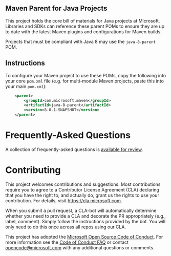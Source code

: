 Maven Parent for Java Projects
-----
This project holds the core bill of materials for Java projects at Microsoft. Libraries and SDKs can reference these 
parent POMs to ensure they are up to date with the latest Maven plugins and configurations for Maven builds.

Projects that must be compliant with Java 8 may use the `java-8-parent` POM.

## Instructions

To configure your Maven project to use these POMs, copy the following into your core `pom.xml` file (e.g. for 
multi-module Maven projects, paste this into your main `pom.xml`):

```xml
    <parent>
        <groupId>com.microsoft.maven</groupId>
        <artifactId>java-8-parent</artifactId>
        <version>8.0.1-SNAPSHOT</version>
    </parent>
```

# Frequently-Asked Questions

A collection of frequently-asked questions is [available for review](FAQ.md).

# Contributing

This project welcomes contributions and suggestions.  Most contributions require you to agree to a
Contributor License Agreement (CLA) declaring that you have the right to, and actually do, grant us
the rights to use your contribution. For details, visit https://cla.microsoft.com.

When you submit a pull request, a CLA-bot will automatically determine whether you need to provide
a CLA and decorate the PR appropriately (e.g., label, comment). Simply follow the instructions
provided by the bot. You will only need to do this once across all repos using our CLA.

This project has adopted the [Microsoft Open Source Code of Conduct](https://opensource.microsoft.com/codeofconduct/).
For more information see the [Code of Conduct FAQ](https://opensource.microsoft.com/codeofconduct/faq/) or
contact [opencode@microsoft.com](mailto:opencode@microsoft.com) with any additional questions or comments.
